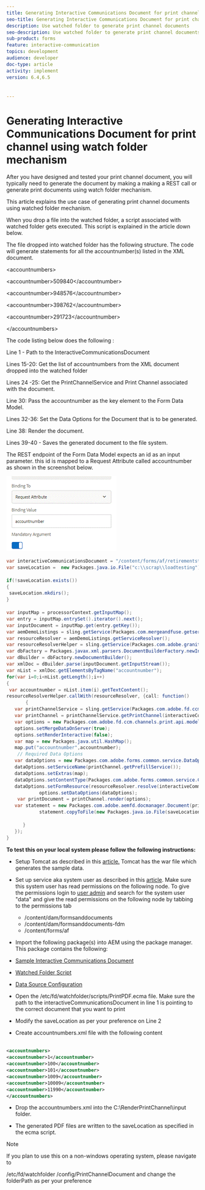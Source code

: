 ```yaml
---
title: Generating Interactive Communications Document for print channel using watch folder mechanism
seo-title: Generating Interactive Communications Document for print channel using watch folder mechanism
description: Use watched folder to generate print channel documents
seo-description: Use watched folder to generate print channel documents
sub-product: forms
feature: interactive-communication
topics: development
audience: developer
doc-type: article
activity: implement
version: 6.4,6.5


---
```


# Generating Interactive Communications Document for print channel using watch folder mechanism

After you have designed and tested your print channel document, you will typically need to generate the document by making a making a REST call or generate print documents using watch folder mechanism.

This article explains the use case of generating print channel documents using watched folder mechanism.

When you drop a file into the watched folder, a script associated with watched folder gets executed. This script is explained in the article down below.

The file dropped into watched folder has the following structure. The code will generate statements for all the accountnumber(s) listed in the XML document.

&lt;accountnumbers&gt;

&lt;accountnumber&gt;509840&lt;/accountnumber&gt;

&lt;accountnumber&gt;948576&lt;/accountnumber&gt;

&lt;accountnumber&gt;398762&lt;/accountnumber&gt;

&lt;accountnumber&gt;291723&lt;/accountnumber&gt;

&lt;/accountnumbers&gt;

The code listing below does the following :

Line 1 - Path to the InteractiveCommunicationsDocument

Lines 15-20: Get the list of accountnumbers from the XML document dropped into the watched folder

Lines 24 -25: Get the PrintChannelService and Print Channel associated with the document.

Line 30: Pass the accountnumber as the key element to the Form Data Model.

Lines 32-36: Set the Data Options for the Document that is to be generated.

Line 38: Render the document.

Lines 39-40 - Saves the generated document to the file system.

The REST endpoint of the Form Data Model expects an id as an input parameter. this id is mapped to a Request Attribute called accountnumber as shown in the screenshot below.

![requestattribute](assets/requestattributeprintchannel.gif) 

```java {.line-numbers}
var interactiveCommunicationsDocument = "/content/forms/af/retirementstatementprint/channels/print/";
var saveLocation =  new Packages.java.io.File("c:\\scrap\\loadtesting");

if(!saveLocation.exists())
{
 saveLocation.mkdirs();
}

var inputMap = processorContext.getInputMap();
var entry = inputMap.entrySet().iterator().next();
var inputDocument = inputMap.get(entry.getKey());
var aemDemoListings = sling.getService(Packages.com.mergeandfuse.getserviceuserresolver.GetResolver);
var resourceResolver = aemDemoListings.getServiceResolver();
var resourceResolverHelper = sling.getService(Packages.com.adobe.granite.resourceresolverhelper.ResourceResolverHelper);
var dbFactory = Packages.javax.xml.parsers.DocumentBuilderFactory.newInstance();
var dBuilder = dbFactory.newDocumentBuilder();
var xmlDoc = dBuilder.parse(inputDocument.getInputStream());
var nList = xmlDoc.getElementsByTagName("accountnumber");
for(var i=0;i<nList.getLength();i++)
{
 var accountnumber = nList.item(i).getTextContent();
resourceResolverHelper.callWith(resourceResolver, {call: function()
       {
   var printChannelService = sling.getService(Packages.com.adobe.fd.ccm.channels.print.api.service.PrintChannelService);
   var printChannel = printChannelService.getPrintChannel(interactiveCommunicationsDocument);
   var options = new Packages.com.adobe.fd.ccm.channels.print.api.model.PrintChannelRenderOptions();
   options.setMergeDataOnServer(true);
   options.setRenderInteractive(false);
   var map = new Packages.java.util.HashMap();
   map.put("accountnumber",accountnumber);
    // Required Data Options
   var dataOptions = new Packages.com.adobe.forms.common.service.DataOptions(); 
   dataOptions.setServiceName(printChannel.getPrefillService()); 
   dataOptions.setExtras(map); 
   dataOptions.setContentType(Packages.com.adobe.forms.common.service.ContentType.JSON);
   dataOptions.setFormResource(resourceResolver.resolve(interactiveCommunicationsDocument));
            options.setDataOptions(dataOptions); 
    var printDocument = printChannel.render(options);
   var statement = new Packages.com.adobe.aemfd.docmanager.Document(printDocument.getInputStream());
            statement.copyToFile(new Packages.java.io.File(saveLocation+"\\"+accountnumber+".pdf"));

      }
   });
}

```


**To test this on your local system please follow the following instructions:**

* Setup Tomcat as described in this [article.](/help/forms/ic-print-channel-tutorial/partone.md) Tomcat has the war file which generates the sample data.
* Set up service aka system user as described in this [article](/help/forms/adaptive-forms/service-user-tutorial-develop.md).
Make sure this system user has read permissions on the following node. To give the permissions login to [user admin](https://localhost:4502/useradmin) and search for the system user "data" and give the read permissions on the following node by tabbing to the permissions tab
    * /content/dam/formsanddocuments
    * /content/dam/formsanddocuments-fdm
    * /content/forms/af
* Import the following package(s) into AEM using the package manager. This package contains the following:


 * [Sample Interactive Communications Document](assets/retirementstatementprint.zip)
 * [Watched Folder Script](assets/printchanneldocumentusingwatchedfolder.zip)
 * [Data Source Configuration](assets/datasource.zip)

* Open the /etc/fd/watchfolder/scripts/PrintPDF.ecma  file. Make sure the path to the interactiveCommunicationsDocument in line 1 is pointing to the correct document that you want to print

* Modify the saveLocation as per your preference on Line 2

* Create accountnumbers.xml file with the following content

``` xml {.line-numbers}

<accountnumbers>
<accountnumber>1</accountnumber>
<accountnumber>100</accountnumber>
<accountnumber>101</accountnumber>
<accountnumber>1009</accountnumber>
<accountnumber>10009</accountnumber>
<accountnumber>11990</accountnumber>
</accountnumbers>

```


* Drop the accountnumbers.xml into the C:\RenderPrintChannel\input folder.

* The generated PDF files are written to the saveLocation as specified in the ecma script.

>[!NOTE]
>
>If you plan to use this on a non-windows operating system, please navigate to 
>
>/etc/fd/watchfolder /config/PrintChannelDocument and change the folderPath as per your preference

